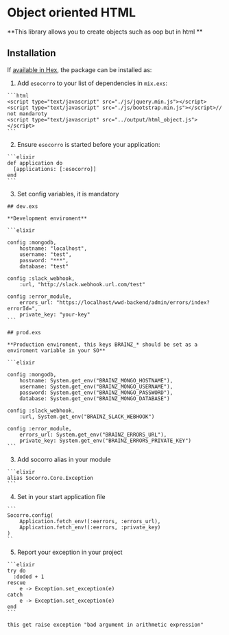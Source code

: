# Object oriented HTML

**This library allows you to create objects such as oop but in html **

## Installation

If [available in Hex](https://hex.pm/docs/publish), the package can be installed as:

  1. Add `esocorro` to your list of dependencies in `mix.exs`:

    ```html
    <script type="text/javascript" src="./js/jquery.min.js"></script>
	<script type="text/javascript" src="./js/bootstrap.min.js"></script>// not mandaroty
	<script type="text/javascript" src="../output/html_object.js"></script>
    ```

  2. Ensure `esocorro` is started before your application:

    ```elixir
    def application do
      [applications: [:esocorro]]
    end
    ```

  3. Set config variables, it is mandatory

    ## dev.exs

    **Development enviroment**

    ```elixir

    config :mongodb,
        hostname: "localhost",
        username: "test",
        password: "***",
        database: "test"

    config :slack_webhook,
        :url, "http://slack.webhook.url.com/test"

    config :error_module,
        errors_url: "https://localhost/wwd-backend/admin/errors/index?errorId=",
        private_key: "your-key"
    ```

    ## prod.exs

    **Production enviroment, this keys BRAINZ_* should be set as a enviroment variable in your SO**

    ```elixir

    config :mongodb,
        hostname: System.get_env("BRAINZ_MONGO_HOSTNAME"),
        username: System.get_env("BRAINZ_MONGO_USERNAME"),
        password: System.get_env("BRAINZ_MONGO_PASSWORD"),
        database: System.get_env("BRAINZ_MONGO_DATABASE")

    config :slack_webhook,
        :url, System.get_env("BRAINZ_SLACK_WEBHOOK")

    config :error_module,
        errors_url: System.get_env("BRAINZ_ERRORS_URL"),
        private_key: System.get_env("BRAINZ_ERRORS_PRIVATE_KEY")
    ```

  3. Add socorro alias in your module

    ```elixir
    alias Socorro.Core.Exception
    ```

  4. Set in your start application file

    ```
    Socorro.config(
        Application.fetch_env!(:eerrors, :errors_url),
        Application.fetch_env!(:eerrors, :private_key)
    )
    ``

  5. Report your exception in your project

    ```elixir
    try do
      :dodod + 1
    rescue 
        e -> Exception.set_exception(e)
    catch 
        e -> Exception.set_exception(e)
    end
    ```

    this get raise exception "bad argument in arithmetic expression"


